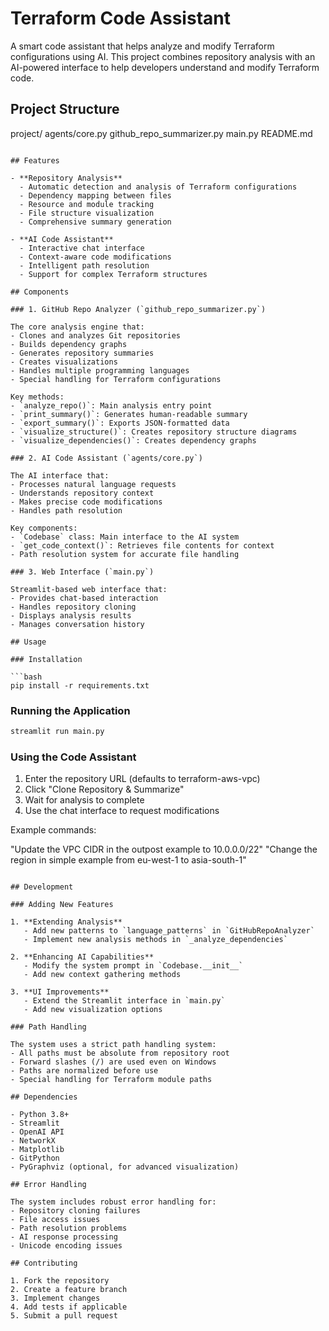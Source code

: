 # Terraform Code Assistant

A smart code assistant that helps analyze and modify Terraform configurations using AI. This project combines repository analysis with an AI-powered interface to help developers understand and modify Terraform code.

## Project Structure

project/
agents/core.py
github_repo_summarizer.py
main.py
README.md

```

## Features

- **Repository Analysis**
  - Automatic detection and analysis of Terraform configurations
  - Dependency mapping between files
  - Resource and module tracking
  - File structure visualization
  - Comprehensive summary generation

- **AI Code Assistant**
  - Interactive chat interface
  - Context-aware code modifications
  - Intelligent path resolution
  - Support for complex Terraform structures

## Components

### 1. GitHub Repo Analyzer (`github_repo_summarizer.py`)

The core analysis engine that:
- Clones and analyzes Git repositories
- Builds dependency graphs
- Generates repository summaries
- Creates visualizations
- Handles multiple programming languages
- Special handling for Terraform configurations

Key methods:
- `analyze_repo()`: Main analysis entry point
- `print_summary()`: Generates human-readable summary
- `export_summary()`: Exports JSON-formatted data
- `visualize_structure()`: Creates repository structure diagrams
- `visualize_dependencies()`: Creates dependency graphs

### 2. AI Code Assistant (`agents/core.py`)

The AI interface that:
- Processes natural language requests
- Understands repository context
- Makes precise code modifications
- Handles path resolution

Key components:
- `Codebase` class: Main interface to the AI system
- `get_code_context()`: Retrieves file contents for context
- Path resolution system for accurate file handling

### 3. Web Interface (`main.py`)

Streamlit-based web interface that:
- Provides chat-based interaction
- Handles repository cloning
- Displays analysis results
- Manages conversation history

## Usage

### Installation

```bash
pip install -r requirements.txt
```

### Running the Application

```bash
streamlit run main.py
```

### Using the Code Assistant

1. Enter the repository URL (defaults to terraform-aws-vpc)
2. Click "Clone Repository & Summarize"
3. Wait for analysis to complete
4. Use the chat interface to request modifications

Example commands:

"Update the VPC CIDR in the outpost example to 10.0.0.0/22"
"Change the region in simple example from eu-west-1 to asia-south-1"
```

## Development

### Adding New Features

1. **Extending Analysis**
   - Add new patterns to `language_patterns` in `GitHubRepoAnalyzer`
   - Implement new analysis methods in `_analyze_dependencies`

2. **Enhancing AI Capabilities**
   - Modify the system prompt in `Codebase.__init__`
   - Add new context gathering methods

3. **UI Improvements**
   - Extend the Streamlit interface in `main.py`
   - Add new visualization options

### Path Handling

The system uses a strict path handling system:
- All paths must be absolute from repository root
- Forward slashes (/) are used even on Windows
- Paths are normalized before use
- Special handling for Terraform module paths

## Dependencies

- Python 3.8+
- Streamlit
- OpenAI API
- NetworkX
- Matplotlib
- GitPython
- PyGraphviz (optional, for advanced visualization)

## Error Handling

The system includes robust error handling for:
- Repository cloning failures
- File access issues
- Path resolution problems
- AI response processing
- Unicode encoding issues

## Contributing

1. Fork the repository
2. Create a feature branch
3. Implement changes
4. Add tests if applicable
5. Submit a pull request
